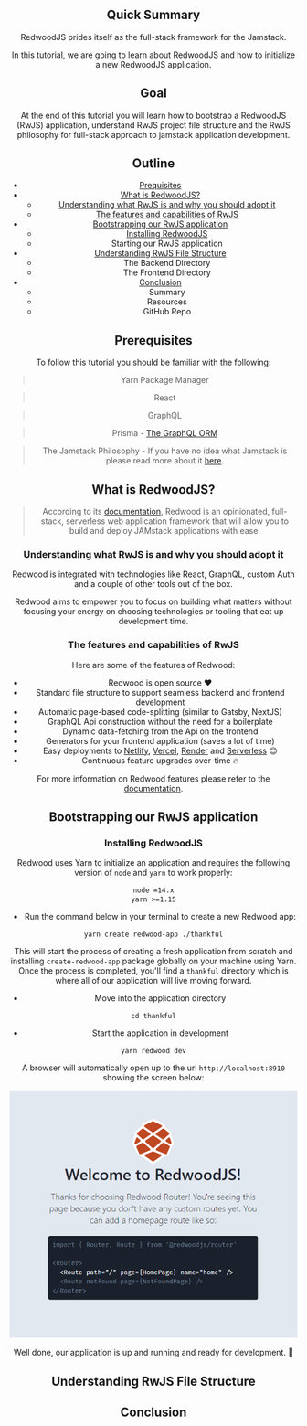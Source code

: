 <Header Image Here>

## Quick Summary
RedwoodJS prides itself as the full-stack framework for the Jamstack.

In this tutorial, we are going to learn about RedwoodJS and how to initialize a new RedwoodJS application.

## Goal
At the end of this tutorial you will learn how to bootstrap a RedwoodJS (RwJS) application, understand RwJS project file structure and the RwJS philosophy for full-stack approach to jamstack application development.

## Outline
- [Prequisites](#prerequisites)
- [What is RedwoodJS?](#what-is-redwoodjs)
  - [Understanding what RwJS is and why you should adopt it](#understanding-what-rwjs-is-and-why-you-should-adopt-it)
  - [The features and capabilities of RwJS](#the-features-and-capabilities-of-rwjs)
- [Bootstrapping our RwJS application](#bootstrapping-our-rwjs-application)
  - [Installing RedwoodJS](#installing-redwoodjs)
  - Starting our RwJS application
- [Understanding RwJS File Structure](#understanding-rwjs-file-structure)
  - The Backend Directory
  - The Frontend Directory
- [Conclusion](#conclusion)
  - Summary
  - Resources
  - GitHub Repo

## Prerequisites
To follow this tutorial you should be familiar with the following:
> Yarn Package Manager

> React

> GraphQL

> Prisma - [The GraphQL ORM](https://www.prisma.io/)

> The Jamstack Philosophy - If you have no idea what Jamstack is please read more about it [here](https://www.freecodecamp.org/news/what-is-the-jamstack-and-how-do-i-host-my-website-on-it/).

## What is RedwoodJS?
> According to its [documentation](https://redwoodjs.com/docs/introduction), Redwood is an opinionated, full-stack, serverless web application framework that will allow you to build and deploy JAMstack applications with ease.

### Understanding what RwJS is and why you should adopt it
Redwood is integrated with technologies like React, GraphQL, custom Auth and a couple of other tools out of the box.

Redwood aims to empower you to focus on building what matters without focusing your energy on choosing technologies or tooling that eat up development time.

### The features and capabilities of RwJS
Here are some of the features of Redwood:
- Redwood is open source ❤️
- Standard file structure to support seamless backend and frontend development
- Automatic page-based code-splitting (similar to Gatsby, NextJS)
- GraphQL Api construction without the need for a boilerplate
- Dynamic data-fetching from the Api on the frontend
- Generators for your frontend application (saves a lot of time)
- Easy deployments to [Netlify](https://www.netlify.com/), [Vercel](https://vercel.com/), [Render](https://render.com/) and [Serverless](https://www.serverless.com/) 😍
- Continuous feature upgrades over-time 🔥

For more information on Redwood features please refer to the [documentation](https://redwoodjs.com/docs/introduction).

## Bootstrapping our RwJS application
### Installing RedwoodJS
Redwood uses Yarn to initialize an application and requires the following version of `node` and `yarn` to work properly:

```
node =14.x
yarn >=1.15
```

- Run the command below in your terminal to create a new Redwood app:

```
yarn create redwood-app ./thankful
```
This will start the process of creating a fresh application from scratch and installing `create-redwood-app` package globally on your machine using Yarn. Once the process is completed, you'll find a `thankful` directory which is where all of our application will live moving forward.

- Move into the application directory
```
cd thankful
```
- Start the application in development
```
yarn redwood dev
```
A browser will automatically open up to the url `http://localhost:8910` showing the screen below:

![truth folder structure](images/bootstrapped-home.png)

Well done, our application is up and running and ready for development. 🎉

## Understanding RwJS File Structure

## Conclusion